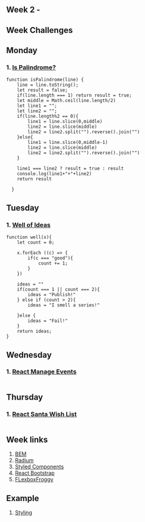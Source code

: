 ## Week 2 - 
## Week Challenges

## Monday
### 1. [Is Palindrome?](https://www.codewars.com/kata/57a5015d72292ddeb8000b31)
```
function isPalindrome(line) {
    line = line.toString();
    let result = false;
    if(line.length === 1) return result = true;
    let middle = Math.ceil(line.length/2)
    let line1 = "";
    let line2 = "";
    if(line.length%2 == 0){
        line1 = line.slice(0,middle)
        line2 = line.slice(middle)
        line2 = line2.split("").reverse().join("")
    }else{
        line1 = line.slice(0,middle-1)
        line2 = line.slice(middle)
        line2 = line2.split("").reverse().join("")
    }
    
    line1 === line2 ? result = true : result
    console.log(line1+"+"+line2)
    return result

  }
```
## Tuesday
### 1. [Well of Ideas](https://www.codewars.com/kata/57f222ce69e09c3630000212)
```
function well(x){
    let count = 0;

    x.forEach ((c) => {
        if(c === "good"){
            count += 1;
        }
    })
    
    ideas = ""
    if(count === 1 || count === 2){
        ideas = "Publish!"
    } else if (count > 2){
        ideas = "I smell a series!"

    }else {
        ideas = "Fail!"
    }
    return ideas;
}

```

## Wednesday
### 1. [React Manage Events](https://www.codewars.com/kata/5a8319f257c562ede8000037)
```
```

## Thursday
### 1. [React Santa Wish List](https://www.codewars.com/kata/5a9ecd89fd5777e0790001ea)
```
```


## Week links
1. [BEM](http://getbem.com/introduction/)
2. [Radium](https://formidable.com/open-source/)
3. [Styled Components](https://styled-components.com/)
4. [React Bootstrap](https://react-bootstrap.github.io/)
5. [FLexboxFroggy](https://flexboxfroggy.com/)

## Example
1. [Styling](https://github.com/corecodeio/upskilling-styling-example)
